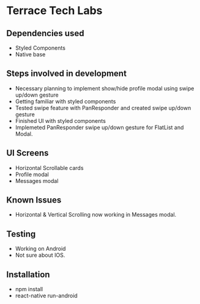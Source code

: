 # Terrace Tech Labs

## Dependencies used
- Styled Components 
- Native base


## Steps involved in development
- Necessary planning to implement show/hide profile modal using swipe up/down gesture
- Getting familiar with styled components
- Tested swipe feature with PanResponder and created swipe up/down gesture
- Finished UI with styled components 
- Implemeted PanResponder swipe up/down gesture for FlatList and Modal.


## UI Screens
- Horizontal Scrollable cards
- Profile modal
- Messages modal

## Known Issues
- Horizontal & Vertical Scrolling now working in Messages modal.

## Testing
- Working on Android
- Not sure about IOS.

## Installation
- npm install
- react-native run-android
